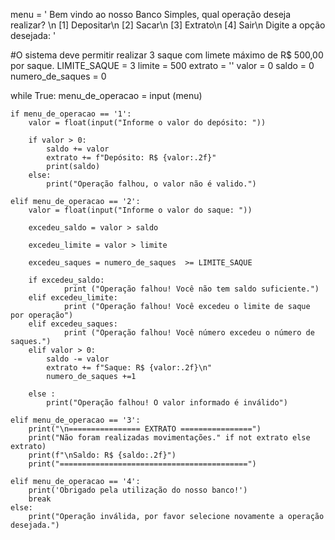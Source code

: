 menu = ' Bem vindo ao nosso Banco Simples, qual operação deseja realizar? \n [1] Depositar\n [2] Sacar\n [3] Extrato\n [4] Sair\n Digite a opção desejada: ' 

#O sistema deve permitir realizar 3 saque com limete máximo de R$ 500,00 por saque.
LIMITE_SAQUE = 3
limite = 500
extrato = ''
valor = 0
saldo = 0
numero_de_saques = 0

while True:
    menu_de_operacao = input (menu)
    
    if menu_de_operacao == '1':
        valor = float(input("Informe o valor do depósito: "))
        
        if valor > 0:
            saldo += valor
            extrato += f"Depósito: R$ {valor:.2f}" 
            print(saldo)
        else: 
            print("Operação falhou, o valor não é valido.")
            
    elif menu_de_operacao == '2':
        valor = float(input("Informe o valor do saque: "))
        
        excedeu_saldo = valor > saldo
        
        excedeu_limite = valor > limite 
        
        excedeu_saques = numero_de_saques  >= LIMITE_SAQUE
            
        if excedeu_saldo:
                print ("Operação falhou! Você não tem saldo suficiente.")
        elif excedeu_limite:
                print ("Operação falhou! Você excedeu o limite de saque por operação")
        elif excedeu_saques:
                print ("Operação falhou! Você número excedeu o número de saques.") 
        elif valor > 0:
            saldo -= valor
            extrato += f"Saque: R$ {valor:.2f}\n"
            numero_de_saques +=1
            
        else :
            print("Operação falhou! O valor informado é inválido")
    
    elif menu_de_operacao == '3':
        print("\n================ EXTRATO ================")
        print("Não foram realizadas movimentações." if not extrato else extrato)
        print(f"\nSaldo: R$ {saldo:.2f}")
        print("==========================================")
    
    elif menu_de_operacao == '4':
        print('Obrigado pela utilização do nosso banco!')
        break
    else:
        print("Operação inválida, por favor selecione novamente a operação desejada.")
                
    
            
            

        
        
    



